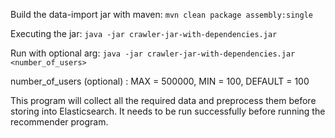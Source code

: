 Build the data-import jar with maven: `mvn clean package assembly:single`

Executing the jar: `java -jar crawler-jar-with-dependencies.jar`

Run with optional arg: `java -jar crawler-jar-with-dependencies.jar <number_of_users>`

number_of_users (optional) : MAX = 500000, MIN = 100, DEFAULT = 100

This program will collect all the required data and preprocess them before storing into Elasticsearch. 
It needs to be run successfully before running the recommender program.
